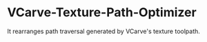# VCarve-Texture-Path-Optimizer
It rearranges path traversal generated by VCarve's texture toolpath.
